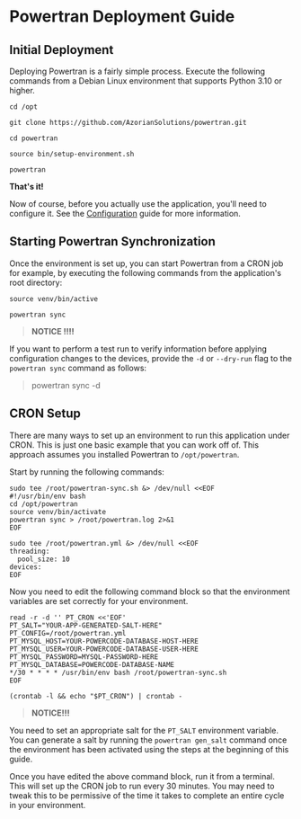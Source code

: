 # Powertran Deployment Guide

## Initial Deployment

Deploying Powertran is a fairly simple process. Execute the following commands from a Debian Linux environment that
supports Python 3.10 or higher.

```
cd /opt

git clone https://github.com/AzorianSolutions/powertran.git

cd powertran

source bin/setup-environment.sh

powertran
```

**That's it!**

Now of course, before you actually use the application, you'll need to configure it. See
the [Configuration](configuration.md) guide for more information.

## Starting Powertran Synchronization

Once the environment is set up, you can start Powertran from a CRON job for example, by executing the following
commands from the application's root directory:

```
source venv/bin/active

powertran sync
```

> **NOTICE !!!!**

If you want to perform a test run to verify information before applying configuration changes to the devices,
provide the `-d` or `--dry-run` flag to the `powertran sync` command as follows:

> powertran sync -d

## CRON Setup

There are many ways to set up an environment to run this application under CRON. This is just one basic example that
you can work off of. This approach assumes you installed Powertran to `/opt/powertran`.

Start by running the following commands:

```
sudo tee /root/powertran-sync.sh &> /dev/null <<EOF
#!/usr/bin/env bash
cd /opt/powertran
source venv/bin/activate
powertran sync > /root/powertran.log 2>&1
EOF

sudo tee /root/powertran.yml &> /dev/null <<EOF
threading:
  pool_size: 10
devices:
EOF
```

Now you need to edit the following command block so that the environment variables are set correctly
for your environment.

```
read -r -d '' PT_CRON <<'EOF'
PT_SALT="YOUR-APP-GENERATED-SALT-HERE"
PT_CONFIG=/root/powertran.yml
PT_MYSQL_HOST=YOUR-POWERCODE-DATABASE-HOST-HERE
PT_MYSQL_USER=YOUR-POWERCODE-DATABASE-USER-HERE
PT_MYSQL_PASSWORD=MYSQL-PASSWORD-HERE
PT_MYSQL_DATABASE=POWERCODE-DATABASE-NAME
*/30 * * * * /usr/bin/env bash /root/powertran-sync.sh
EOF

(crontab -l && echo "$PT_CRON") | crontab -
```

> **NOTICE!!!**

You need to set an appropriate salt for the `PT_SALT` environment variable.
You can generate a salt by running the `powertran gen_salt` command once the environment has been activated
using the steps at the beginning of this guide.

Once you have edited the above command block, run it from a terminal. This will set up the CRON job to run
every 30 minutes. You may need to tweak this to be permissive of the time it takes to complete an entire cycle
in your environment.
